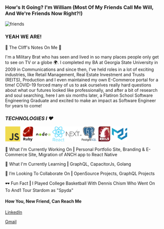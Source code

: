 ### How's It Going? I'm William (Most Of My Friends Call Me Will, And We're Friends Now Right?!)

<img src="https://media1.tenor.com/images/1830b67bc1895d70047012fb6ac8ef0f/tenor.gif?itemid=17612038" alt="friends" > 

### YEAH WE ARE!






📒 The Cliff's Notes On Me 📒

I'm a Military Brat who has seen and lived in so many places people only get to see on TV or a globe 🌍. I completed my BA at Georgia State University in 2009 in Communications and since then, I've held roles in a lot of exciting industries, like Retail Management, Real Estate Investment and Trusts (REITS), Production and I even maintained my own E-Commerce portal for a time! COVID-19 forced many of us to ask ourselves really hard questions about what our futures looked like professionally, and after a bit of research and soul searching, here I am six months later, a Flatiron School Software Engineering Graduate and excited to make an impact as Software Engineer for years to come!

### _TECHNOLOGIES I ❤_

<img src="https://raw.githubusercontent.com/devicons/devicon/7a4ca8aa871d6dca81691e018d31eed89cb70a76/icons/javascript/javascript-original.svg" alt="jslogo" width="50px" height="50px"><img src="https://raw.githubusercontent.com/devicons/devicon/7a4ca8aa871d6dca81691e018d31eed89cb70a76/icons/ruby/ruby-original-wordmark.svg" alt="rblogo" width="50px" height="50px"><img src="https://raw.githubusercontent.com/devicons/devicon/7a4ca8aa871d6dca81691e018d31eed89cb70a76/icons/nodejs/nodejs-original-wordmark.svg" alt="nodelogo" width="50px" height="50px"><img src="https://raw.githubusercontent.com/devicons/devicon/7a4ca8aa871d6dca81691e018d31eed89cb70a76/icons/react/react-original-wordmark.svg" alt="reactlogo" width="50px" height="50px"><img src="https://raw.githubusercontent.com/devicons/devicon/7a4ca8aa871d6dca81691e018d31eed89cb70a76/icons/nextjs/nextjs-original-wordmark.svg" alt="nextlogo" width="50px" height="50px"><img src="https://raw.githubusercontent.com/devicons/devicon/7a4ca8aa871d6dca81691e018d31eed89cb70a76/icons/postgresql/postgresql-original-wordmark.svg" alt="psqllogo" width="50px" height="50px"><img src="https://raw.githubusercontent.com/devicons/devicon/7a4ca8aa871d6dca81691e018d31eed89cb70a76/icons/rails/rails-original-wordmark.svg" alt="railslogo" width="50px" height="50px"><img src="https://raw.githubusercontent.com/devicons/devicon/7a4ca8aa871d6dca81691e018d31eed89cb70a76/icons/materialui/materialui-original.svg" alt="muilogo" width="50px" height="50px">


🔬 What I'm Currently Working On **|** Personal Portfolio Site, Branding & E-Commerce Site, Migration of ANCH app to React Native

🌱 What I'm Currently Learning **|** GraphQL, CapacitorJs, Golang

🤝 I’m Looking To Collaborate On **|** OpenSource Projects, GraphQL Projects

🕶 Fun Fact **|** I Played College Basketball With Dennis Chism Who Went On To And1 Tour Stardom as "Spyda"


#### How You, New Friend, Can Reach Me
[LinkedIn](https://www.linkedin.com/in/william-neal1283/)

[Gmail](william.neal83@gmail.com)

<!--
**Jawnny5/Jawnny5** is a ✨ _special_ ✨ repository because its `README.md` (this file) appears on your GitHub profile.

Here are some ideas to get you started:

- 🔭 I’m currently working on ...
- 🌱 I’m currently learning ...
- 👯 I’m looking to collaborate on ...
- 🤔 I’m looking for help with ...
- 💬 Ask me about ...
- 📫 How to reach me: ...
- 😄 Pronouns: ...
- ⚡ Fun fact: ...
-->
